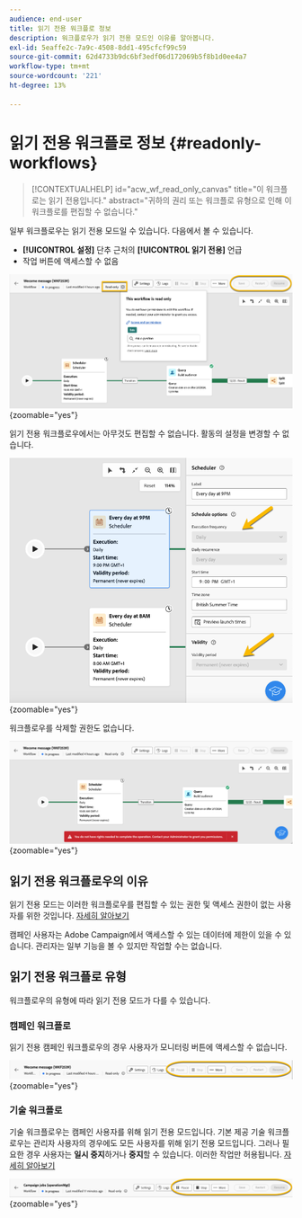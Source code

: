 ```yaml
---
audience: end-user
title: 읽기 전용 워크플로 정보
description: 워크플로우가 읽기 전용 모드인 이유를 알아봅니다.
exl-id: 5eaffe2c-7a9c-4508-8dd1-495cfcf99c59
source-git-commit: 62d4733b9dc6bf3edf06d172069b5f8b1d0ee4a7
workflow-type: tm+mt
source-wordcount: '221'
ht-degree: 13%

---
```


# 읽기 전용 워크플로 정보 {#readonly-workflows}

>[!CONTEXTUALHELP]
>id="acw_wf_read_only_canvas"
>title="이 워크플로는 읽기 전용입니다."
>abstract="귀하의 권리 또는 워크플로 유형으로 인해 이 워크플로를 편집할 수 없습니다."

일부 워크플로우는 읽기 전용 모드일 수 있습니다. 다음에서 볼 수 있습니다.

- **[!UICONTROL 설정]** 단추 근처의 **[!UICONTROL 읽기 전용]** 언급
- 작업 버튼에 액세스할 수 없음

![](assets/readonly-workflow.png){zoomable="yes"}

읽기 전용 워크플로우에서는 아무것도 편집할 수 없습니다. 활동의 설정을 변경할 수 없습니다.


![](assets/scheduler-readonly.png){zoomable="yes"}


워크플로우를 삭제할 권한도 없습니다.

![](assets/readonly-rights.png){zoomable="yes"}

## 읽기 전용 워크플로우의 이유

읽기 전용 모드는 이러한 워크플로우를 편집할 수 있는 권한 및 액세스 권한이 없는 사용자를 위한 것입니다. [자세히 알아보기](../get-started/permissions.md)

캠페인 사용자는 Adobe Campaign에서 액세스할 수 있는 데이터에 제한이 있을 수 있습니다. 관리자는 일부 기능을 볼 수 있지만 작업할 수는 없습니다.

## 읽기 전용 워크플로 유형

워크플로우의 유형에 따라 읽기 전용 모드가 다를 수 있습니다.

### 캠페인 워크플로

읽기 전용 캠페인 워크플로우의 경우 사용자가 모니터링 버튼에 액세스할 수 없습니다.

![](assets/readonly-campaign-workflow.png){zoomable="yes"}

### 기술 워크플로

기술 워크플로우는 캠페인 사용자를 위해 읽기 전용 모드입니다.
기본 제공 기술 워크플로우는 관리자 사용자의 경우에도 모든 사용자를 위해 읽기 전용 모드입니다. 그러나 필요한 경우 사용자는 **일시 중지**&#x200B;하거나 **중지**&#x200B;할 수 있습니다. 이러한 작업만 허용됩니다. [자세히 알아보기](https://experienceleague.adobe.com/en/docs/campaign/automation/workflows/introduction/wf-type/technical-workflows)

![](assets/readonly-technical-workflow.png){zoomable="yes"}
